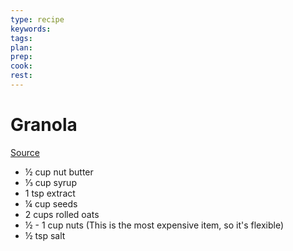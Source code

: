 ```yaml
---
type: recipe
keywords:
tags:
plan:
prep:
cook:
rest:
---
```


# Granola

[Source](https://youtu.be/tThxzBXhAxM)

- ½ cup nut butter
- ⅓ cup syrup
- 1 tsp extract
- ¼ cup seeds
- 2 cups rolled oats
- ½ - 1 cup nuts (This is the most expensive item, so it's flexible)
- ½ tsp salt

